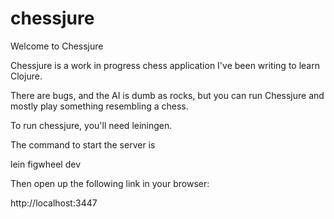 # chessjure

Welcome to Chessjure

Chessjure is a work in progress chess application I've been writing to learn Clojure. 

There are bugs, and the AI is dumb as rocks, but you can run Chessjure and mostly play something resembling a chess.

To run chessjure, you'll need leiningen. 

The command to start the server is

lein figwheel dev

Then open up the following link in your browser:

http://localhost:3447
